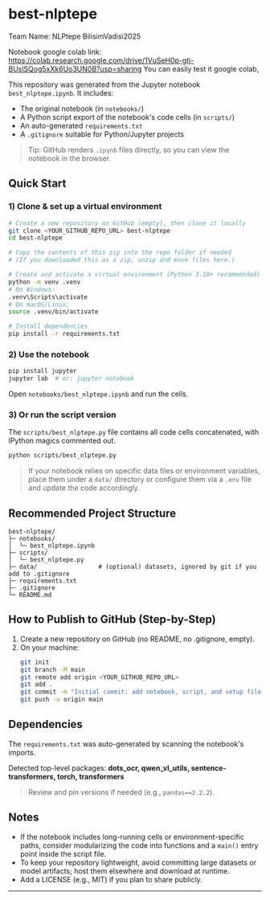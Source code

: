 # best-nlptepe
Team Name: NLPtepe
BilisimVadisi2025

Notebook google colab link: https://colab.research.google.com/drive/1VuSeH0p-gtj-BUslSQog5xXk6Uo3UN0B?usp=sharing
You can easily test it google colab,

This repository was generated from the Jupyter notebook `best_nlptepe.ipynb`. 
It includes:
- The original notebook (in `notebooks/`)
- A Python script export of the notebook's code cells (in `scripts/`)
- An auto-generated `requirements.txt`
- A `.gitignore` suitable for Python/Jupyter projects

> Tip: GitHub renders `.ipynb` files directly, so you can view the notebook in the browser.

## Quick Start

### 1) Clone & set up a virtual environment
```bash
# Create a new repository on GitHub (empty), then clone it locally
git clone <YOUR_GITHUB_REPO_URL> best-nlptepe
cd best-nlptepe

# Copy the contents of this zip into the repo folder if needed
# (If you downloaded this as a zip, unzip and move files here.)

# Create and activate a virtual environment (Python 3.10+ recommended)
python -m venv .venv
# On Windows:
.venv\Scripts\activate
# On macOS/Linux:
source .venv/bin/activate

# Install dependencies
pip install -r requirements.txt
```

### 2) Use the notebook
```bash
pip install jupyter
jupyter lab  # or: jupyter notebook
```
Open `notebooks/best_nlptepe.ipynb` and run the cells.

### 3) Or run the script version
The `scripts/best_nlptepe.py` file contains all code cells concatenated, with IPython magics commented out.
```bash
python scripts/best_nlptepe.py
```

> If your notebook relies on specific data files or environment variables, place them under a `data/` directory or configure them via a `.env` file and update the code accordingly.

## Recommended Project Structure

```
best-nlptepe/
├─ notebooks/
│  └─ best_nlptepe.ipynb
├─ scripts/
│  └─ best_nlptepe.py
├─ data/                 # (optional) datasets, ignored by git if you add to .gitignore
├─ requirements.txt
├─ .gitignore
└─ README.md
```

## How to Publish to GitHub (Step-by-Step)

1. Create a new repository on GitHub (no README, no .gitignore, empty).
2. On your machine:
   ```bash
   git init
   git branch -M main
   git remote add origin <YOUR_GITHUB_REPO_URL>
   git add .
   git commit -m "Initial commit: add notebook, script, and setup files"
   git push -u origin main
   ```

## Dependencies

The `requirements.txt` was auto-generated by scanning the notebook's imports.

Detected top-level packages: **dots_ocr, qwen_vl_utils, sentence-transformers, torch, transformers**

> Review and pin versions if needed (e.g., `pandas==2.2.2`).

## Notes

- If the notebook includes long-running cells or environment-specific paths, consider modularizing the code into functions and a `main()` entry point inside the script file.
- To keep your repository lightweight, avoid committing large datasets or model artifacts; host them elsewhere and download at runtime.
- Add a LICENSE (e.g., MIT) if you plan to share publicly.

---
